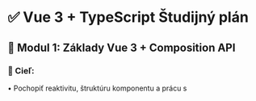 # ✅ Vue 3 + TypeScript Študijný plán
 
## 🧩 Modul 1: Základy Vue 3 + Composition API
### 🎯 Cieľ:
•	Pochopiť reaktivitu, štruktúru komponentu a prácu s <script setup>.

### ✅ Checklist:
•	ref, reactive
•	computed
•	watch, watchEffect
•	<template>, <script setup>, <style>
•	Props & emits s TypeScriptom

### 🧪 Cvičenia:
1.	Vytvor komponent, ktorý počíta kliky (ref)
2.	Reaktívna forma s reactive objektom (meno, vek)
3.	Zmeň štýl elementu podľa hodnoty (napr. červený, ak je vek < 18)
4.	computed: vytvor fullName z firstName a lastName
5.	watch: sleduj zmenu mena a vypíš do konzoly
 

https://github.com/peterosuskykios/vue-tutorial/blob/main/src/components/01_Basic.vue

## Customize configuration

See [Vite Configuration Reference](https://vite.dev/config/).

## Project Setup

```sh
npm install
```

### Compile and Hot-Reload for Development

```sh
npm run dev
```

### Compile and Minify for Production

```sh
npm run build
```
